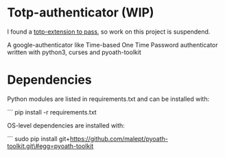 # Totp-authenticator (WIP)

I found a
[totp-extension to pass](https://github.com/tadfisher/pass-otp#readme),
so work on this project is suspendend.

A google-authenticator like Time-based One Time Password authenticator
written with python3, curses and pyoath-toolkit

# Dependencies

Python modules are listed in requirements.txt and can be installed with:

´´´ pip install -r requirements.txt

OS-level dependencies are installed with:

´´´ sudo pip install git+https://github.com/malept/pyoath-toolkit.git\#egg=pyoath-toolkit

